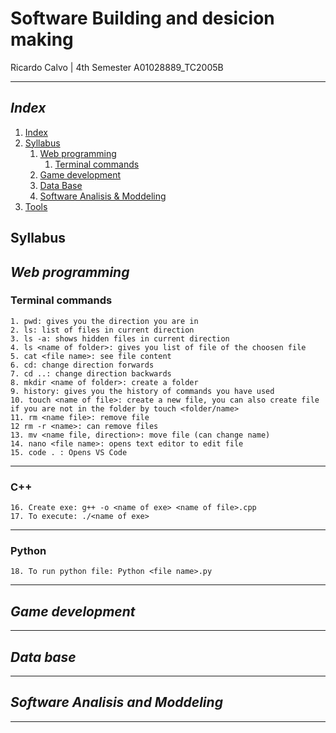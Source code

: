 # Software Building and desicion making

Ricardo Calvo | 4th Semester
A01028889_TC2005B

---

## _Index_

1. [Index](#index)
2. [Syllabus](#syllabus)
    1. [Web programming](#web-programming)
        1. [Terminal commands](#terminal-commands)
    2. [Game development](#game-development)
    3. [Data Base](#data-base)
    4. [Software Analisis & Moddeling](#software-analisis-and-moddeling)
3. [Tools](#tools)

## Syllabus

## **_Web programming_**

### **Terminal commands**

    1. pwd: gives you the direction you are in
    2. ls: list of files in current direction
    3. ls -a: shows hidden files in current direction
    4. ls <name of folder>: gives you list of file of the choosen file 
    5. cat <file name>: see file content
    6. cd: change direction forwards
    7. cd ..: change direction backwards
    8. mkdir <name of folder>: create a folder
    9. history: gives you the history of commands you have used
    10. touch <name of file>: create a new file, you can also create file if you are not in the folder by touch <folder/name>
    11. rm <name file>: remove file
    12 rm -r <name>: can remove files
    13. mv <name file, direction>: move file (can change name)
    14. nano <file name>: opens text editor to edit file
    15. code . : Opens VS Code

---
### C++

    16. Create exe: g++ -o <name of exe> <name of file>.cpp
    17. To execute: ./<name of exe>

---
### Python 

    18. To run python file: Python <file name>.py


---

## **_Game development_**

---

## **_Data base_**

---

## **_Software Analisis and Moddeling_**

---

